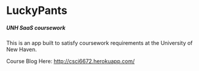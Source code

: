 # LuckyPants

##### UNH SaaS coursework

This is an app built to satisfy coursework requirements at the University of New Haven.

Course Blog Here: http://csci6672.herokuapp.com/

